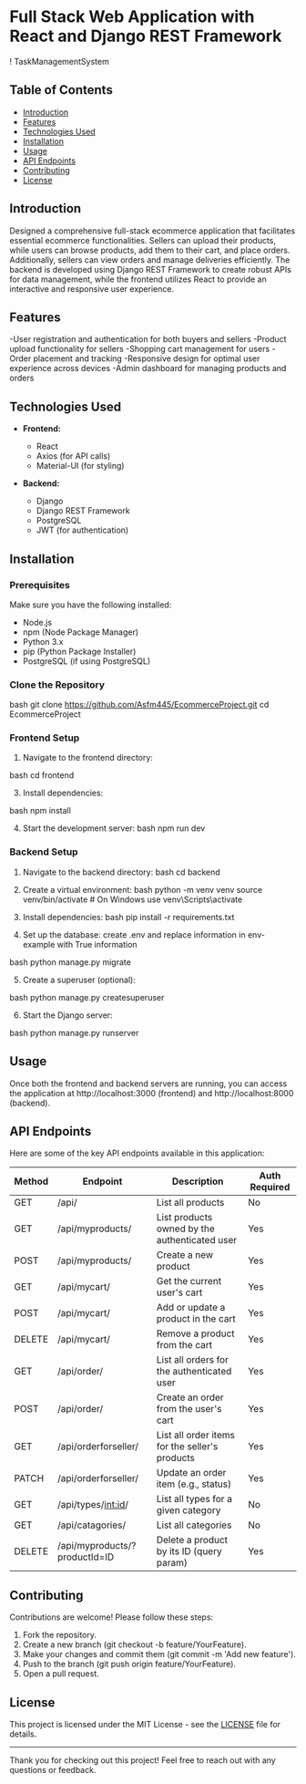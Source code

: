 # Full Stack Web Application with React and Django REST Framework

! TaskManagementSystem

## Table of Contents

- [Introduction](#introduction)
- [Features](#features)
- [Technologies Used](#technologies-used)
- [Installation](#installation)
- [Usage](#usage)
- [API Endpoints](#api-endpoints)
- [Contributing](#contributing)
- [License](#license)

## Introduction

Designed a comprehensive full-stack ecommerce application that facilitates essential ecommerce functionalities. Sellers can upload their products, while users can browse products, add them to their cart, and place orders. Additionally, sellers can view orders and manage deliveries efficiently. The backend is developed using Django REST Framework to create robust APIs for data management, while the frontend utilizes React to provide an interactive and responsive user experience.

## Features

-User registration and authentication for both buyers and sellers</li>
-Product upload functionality for sellers</li>
-Shopping cart management for users</li>
-Order placement and tracking</li>
-Responsive design for optimal user experience across devices</li>
-Admin dashboard for managing products and orders</li>

## Technologies Used

- **Frontend:**

  - React
  - Axios (for API calls)
  - Material-UI (for styling)

- **Backend:**
  - Django
  - Django REST Framework
  - PostgreSQL
  - JWT (for authentication)

## Installation

### Prerequisites

Make sure you have the following installed:

- Node.js
- npm (Node Package Manager)
- Python 3.x
- pip (Python Package Installer)
- PostgreSQL (if using PostgreSQL)

### Clone the Repository

bash
git clone https://github.com/Asfm445/EcommerceProject.git
cd EcommerceProject

### Frontend Setup

1. Navigate to the frontend directory:

bash cd frontend

3. Install dependencies:

bash npm install

4. Start the development server:
   bash npm run dev

### Backend Setup

1. Navigate to the backend directory:
   bash cd backend
2. Create a virtual environment:
   bash
   python -m venv venv
   source venv/bin/activate # On Windows use venv\Scripts\activate
3. Install dependencies:
   bash
   pip install -r requirements.txt

4. Set up the database:
   create .env and replace information in env-example with True information

bash
python manage.py migrate

5. Create a superuser (optional):

bash
python manage.py createsuperuser

6. Start the Django server:

bash
python manage.py runserver

## Usage

Once both the frontend and backend servers are running, you can access the application at http://localhost:3000 (frontend) and http://localhost:8000 (backend).

## API Endpoints

Here are some of the key API endpoints available in this application:

| Method | Endpoint                      | Description                                    | Auth Required |
| ------ | ----------------------------- | ---------------------------------------------- | ------------- |
| GET    | /api/                         | List all products                              | No            |
| GET    | /api/myproducts/              | List products owned by the authenticated user  | Yes           |
| POST   | /api/myproducts/              | Create a new product                           | Yes           |
| GET    | /api/mycart/                  | Get the current user's cart                    | Yes           |
| POST   | /api/mycart/                  | Add or update a product in the cart            | Yes           |
| DELETE | /api/mycart/                  | Remove a product from the cart                 | Yes           |
| GET    | /api/order/                   | List all orders for the authenticated user     | Yes           |
| POST   | /api/order/                   | Create an order from the user's cart           | Yes           |
| GET    | /api/orderforseller/          | List all order items for the seller's products | Yes           |
| PATCH  | /api/orderforseller/          | Update an order item (e.g., status)            | Yes           |
| GET    | /api/types/<int:id>/          | List all types for a given category            | No            |
| GET    | /api/catagories/              | List all categories                            | No            |
| DELETE | /api/myproducts/?productId=ID | Delete a product by its ID (query param)       | Yes           |

## Contributing

Contributions are welcome! Please follow these steps:

1. Fork the repository.
2. Create a new branch (git checkout -b feature/YourFeature).
3. Make your changes and commit them (git commit -m 'Add new feature').
4. Push to the branch (git push origin feature/YourFeature).
5. Open a pull request.

## License

This project is licensed under the MIT License - see the [LICENSE](LICENSE) file for details.

---

Thank you for checking out this project! Feel free to reach out with any questions or feedback.
